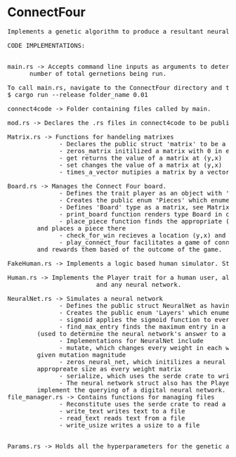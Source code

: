 # ConnectFour

<pre>
Implements a genetic algorithm to produce a resultant neural network designed to play Connect Four.

CODE IMPLEMENTATIONS:


main.rs -> Accepts command line inputs as arguments to determine the mutation magnitude of the finnal generation (lower number 		 means sharper taper) and takes a name of the run. Mutation magnitude is a decaying exponential as e^{-x*a} where x 	      is the generation number and a is the natural logarithm of the value you input, divided by the negation of the
	  number of total gernetions being run. 

To call main.rs, navigate to the ConnectFour directory and type  
$ cargo run --release folder_name 0.01

connect4code -> Folder containing files called by main.
 
mod.rs -> Declares the .rs files in connect4code to be public modules

Matrix.rs -> Functions for handeling matrixes
              - Declares the public struct 'matrix' to be a vector of f32 values, as well as width and height dimentions.
              - zeros_matrix initilized a matrix with 0 in every entry
              - get returns the value of a matrix at (y,x) 
              - set changes the value of a matrix at (y,x)
              - times_a_vector mutipies a matrix by a vector
		
Board.rs -> Manages the Connect Four board.
              - Defines the trait player as an object with 'query' and 'add_win' implementations
              - Creates the public enum 'Pieces' which enumerates piece types 'Player1','Player2', and 'Nada'
              - Defines 'Board' type as a matrix, see Matrix.rs
              - print_board function renders type Board in colored ASCCI for human use
              - place_piece function finds the appropriate (y,x) pair given a move in the form of a column 0-6, 
		and places a piece there
              - check_for_win recieves a location (y,x) and checks if that piece has won the game.
              - play_connect_four facilitates a game of connectfour between to objects with the Player trait, 
		and rewards them based of the outcome of the game.

FakeHuman.rs -> Implements a logic based human simulator. Struct FakeHuman implements the Player trait.

Human.rs -> Implements the Player trait for a human user, allowing me to personally play both FakeHuman 
						and any neural network.

NeuralNet.rs -> Simulates a neural network 
              - Defines the public struct NeuralNet as having a name, point value, and four weight matrices
              - Creates the public enum 'Layers' which enumerates layer types 'WIH1','WH1H2', 'WH2H3', and 'WH3O'
              - sigmoid applies the sigmoid function to every entry in a vector (used to simulate nodes)
              - find_max_entry finds the maximum entry in a vector 
		(used to determine the neural network's answer to a query)
              - Implementations for NeuralNet include 
              - mutate, which changes every weight in each weight matrix by a random value within the 
		given mutation magnitude
              - zeros_neural_net, which initilizes a neural network with a zeros_matrix of the 
		appropreate size as every weight matrix
              - serialize, which uses the serde crate to write this neural network to a file
              - The neural network struct also has the Player trait, and uses times_a_vector and sigmoid to 
		implement the querying of a digital neural network.
file_manager.rs -> Contains functions for managing files				
              - Reconstitute uses the serde crate to read a neural network from a file and recreate it
              - write_text writes text to a file
              - read_text reads text from a file
              - write_usize writes a usize to a file
					 
					 
Params.rs -> Holds all the hyperparameters for the genetic algorithm and the neural networks in one place.


 
</pre>
